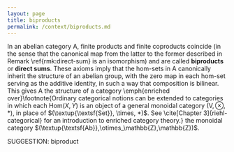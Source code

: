 ```yaml
---
layout: page
title: biproducts
permalink: /context/biproducts.md
---
```

In an abelian category $\mathsf{A}$, finite products and finite coproducts coincide (in the sense that the canonical map from the latter to the former described in Remark \ref{rmk:direct-sum} is an isomorphism) and are called **biproducts** or **direct sums**. These axioms imply that the hom-sets in $\mathsf{A}$ canonically inherit the structure of an abelian group, with the zero map in each hom-set serving as the additive identity, in such a way that composition is bilinear. This gives $\mathsf{A}$ the structure of a category \emph{enriched over}\footnote{Ordinary categorical notions can be extended to categories in which each $\mathrm{Hom}(X,Y)$ is an object of a general monoidal category $(\mathsf{V}, \otimes, *)$, in place of $(\textup{\textsf{Set}}, \times, *)$. See \cite[Chapter 3]{riehl-categorical} for an introduction to enriched category theory.} the monoidal category $(\textup{\textsf{Ab}},\otimes_\mathbb{Z},\mathbb{Z})$.

SUGGESTION: biproduct